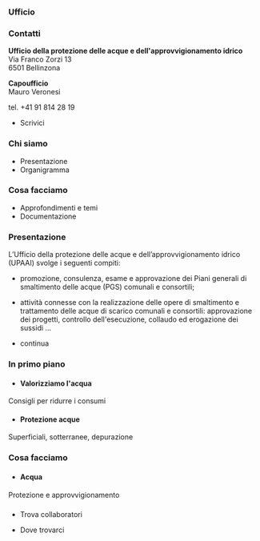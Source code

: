 ###  Ufficio

###  Contatti

**Ufficio della protezione delle acque e dell'approvvigionamento idrico**  
Via Franco Zorzi 13  
6501 Bellinzona

 **Capoufficio**  
Mauro Veronesi

tel. +41 91 814 28 19  

  * Scrivici

###  Chi siamo

  * Presentazione
  * Organigramma

###  Cosa facciamo

  * Approfondimenti e temi
  * Documentazione

###  Presentazione

L’Ufficio della protezione delle acque e dell’approvvigionamento idrico
(UPAAI) svolge i seguenti compiti:

  * promozione, consulenza, esame e approvazione dei Piani generali di smaltimento delle acque (PGS) comunali e consortili;
  * attività connesse con la realizzazione delle opere di smaltimento e trattamento delle acque di scarico comunali e consortili: approvazione dei progetti, controllo dell'esecuzione, collaudo ed erogazione dei sussidi ...

  * continua

### In primo piano

  * #### Valorizziamo l'acqua

Consigli per ridurre i consumi

  * #### Protezione acque

Superficiali, sotterranee, depurazione

###  Cosa facciamo

  * #### Acqua

Protezione e approvvigionamento

###

  * Trova collaboratori

  * Dove trovarci

